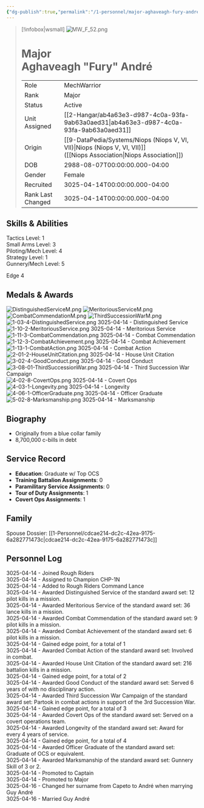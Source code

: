 ```yaml
---
{"dg-publish":true,"permalink":"/1-personnel/major-aghaveagh-fury-andre/"}
---
```



> [!infobox|wsmall]
> ![MW_F_52.png](/img/user/z_Assets/People/Female/MechWarrior/MW_F_52.png)
> # Major<br>Aghaveagh "Fury" André
> | | |
> | - | - |
> | Role | MechWarrior |
> | Rank | Major |
> | Status | Active |
> | Unit Assigned | [[2-Hangar/ab4a63e3-d987-4c0a-93fa-9ab63a0aed31\|ab4a63e3-d987-4c0a-93fa-9ab63a0aed31]]
> | Origin | [[9-DataPedia/Systems/Niops (Niops V, VI, VII)\|Niops (Niops V, VI, VII)]]<br>([[Niops Association\|Niops Association]]) |
> | DOB | 2988-08-07T00:00:00.000-04:00 |
> | Gender | Female |
> | Recruited | 3025-04-14T00:00:00.000-04:00 |
> | Rank Last Changed | 3025-04-14T00:00:00.000-04:00 |

## Skills & Abilities
Tactics Level: 1<br>Small Arms Level: 3<br>Piloting/Mech Level: 4<br>Strategy Level: 1<br>Gunnery/Mech Level: 5<br>

Edge 4

## Medals & Awards
![DistinguishedServiceM.png](/img/user/z_Assets/Awards/medals/DistinguishedServiceM.png) ![MeritoriousServiceM.png](/img/user/z_Assets/Awards/medals/MeritoriousServiceM.png) ![CombatCommendationM.png](/img/user/z_Assets/Awards/medals/CombatCommendationM.png)     ![ThirdSuccessionWarM.png](/img/user/z_Assets/Awards/medals/ThirdSuccessionWarM.png)     
![1-03-4-DistinguishedService.png](/img/user/z_Assets/Awards/ribbons/1-03-4-DistinguishedService.png) 3025-04-14 - Distinguished Service<br>![1-10-2-MeritoriousService.png](/img/user/z_Assets/Awards/ribbons/1-10-2-MeritoriousService.png) 3025-04-14 - Meritorious Service<br>![1-11-3-CombatCommendation.png](/img/user/z_Assets/Awards/ribbons/1-11-3-CombatCommendation.png) 3025-04-14 - Combat Commendation<br>![1-12-3-CombatAchievement.png](/img/user/z_Assets/Awards/ribbons/1-12-3-CombatAchievement.png) 3025-04-14 - Combat Achievement<br>![1-13-1-CombatAction.png](/img/user/z_Assets/Awards/ribbons/1-13-1-CombatAction.png) 3025-04-14 - Combat Action<br>![2-01-2-HouseUnitCitation.png](/img/user/z_Assets/Awards/ribbons/2-01-2-HouseUnitCitation.png) 3025-04-14 - House Unit Citation<br>![3-02-4-GoodConduct.png](/img/user/z_Assets/Awards/ribbons/3-02-4-GoodConduct.png) 3025-04-14 - Good Conduct<br>![3-08-01-ThirdSuccessionWar.png](/img/user/z_Assets/Awards/ribbons/3-08-01-ThirdSuccessionWar.png) 3025-04-14 - Third Succession War Campaign<br>![4-02-8-CovertOps.png](/img/user/z_Assets/Awards/ribbons/4-02-8-CovertOps.png) 3025-04-14 - Covert Ops<br>![4-03-1-Longevity.png](/img/user/z_Assets/Awards/ribbons/4-03-1-Longevity.png) 3025-04-14 - Longevity<br>![4-06-1-OfficerGraduate.png](/img/user/z_Assets/Awards/ribbons/4-06-1-OfficerGraduate.png) 3025-04-14 - Officer Graduate<br>![5-02-8-Marksmanship.png](/img/user/z_Assets/Awards/ribbons/5-02-8-Marksmanship.png) 3025-04-14 - Marksmanship<br>

## Biography
- Originally from a blue collar family
- 8,700,000 c-bills in debt

## Service Record
- **Education**: Graduate w/ Top OCS
- **Training Battalion Assignments**: 0
- **Paramilitary Service Assignments**: 0
- **Tour of Duty Assignments**: 1
- **Covert Ops Assignments**: 1

## Family
Spouse Dossier: [[1-Personnel/cdcae214-dc2c-42ea-9175-6a282771473c\|cdcae214-dc2c-42ea-9175-6a282771473c]]


## Personnel Log
3025-04-14 - Joined Rough Riders<br>3025-04-14 - Assigned to Champion CHP-1N<br>3025-04-14 - Added to Rough Riders Command Lance<br>3025-04-14 - Awarded Distinguished Service of the standard award set: 12 pilot kills in a mission.<br>3025-04-14 - Awarded Meritorious Service of the standard award set: 36 lance kills in a mission.<br>3025-04-14 - Awarded Combat Commendation of the standard award set: 9 pilot kills in a mission.<br>3025-04-14 - Awarded Combat Achievement of the standard award set: 6 pilot kills in a mission.<br>3025-04-14 - Gained edge point, for a total of 1<br>3025-04-14 - Awarded Combat Action of the standard award set: Involved in combat.<br>3025-04-14 - Awarded House Unit Citation of the standard award set: 216 battalion kills in a mission.<br>3025-04-14 - Gained edge point, for a total of 2<br>3025-04-14 - Awarded Good Conduct of the standard award set: Served 6 years of with no disciplinary action.<br>3025-04-14 - Awarded Third Succession War Campaign of the standard award set: Partook in combat actions in support of the 3rd Succession War.<br>3025-04-14 - Gained edge point, for a total of 3<br>3025-04-14 - Awarded Covert Ops of the standard award set: Served on a covert operations team.<br>3025-04-14 - Awarded Longevity of the standard award set: Award for every 4 years of service.<br>3025-04-14 - Gained edge point, for a total of 4<br>3025-04-14 - Awarded Officer Graduate of the standard award set: Graduate of OCS or equivalent.<br>3025-04-14 - Awarded Marksmanship of the standard award set: Gunnery Skill of 3 or 2.<br>3025-04-14 - Promoted to Captain<br>3025-04-14 - Promoted to Major<br>3025-04-16 - Changed her surname from Capeto to André when marrying Guy André<br>3025-04-16 - Married Guy André<br>
